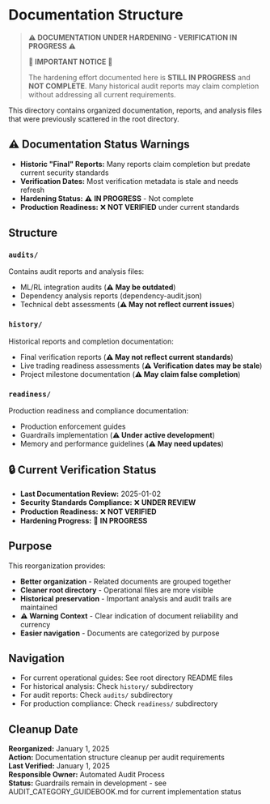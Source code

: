 # Documentation Structure

> **⚠️ DOCUMENTATION UNDER HARDENING - VERIFICATION IN PROGRESS ⚠️**
> 
> **🚨 IMPORTANT NOTICE 🚨**
> 
> The hardening effort documented here is **STILL IN PROGRESS** and **NOT COMPLETE**.
> Many historical audit reports may claim completion without addressing all current requirements.

This directory contains organized documentation, reports, and analysis files that were previously scattered in the root directory.

## ⚠️ Documentation Status Warnings

- **Historic "Final" Reports:** Many reports claim completion but predate current security standards
- **Verification Dates:** Most verification metadata is stale and needs refresh
- **Hardening Status:** ⚠️ **IN PROGRESS** - Not complete
- **Production Readiness:** ❌ **NOT VERIFIED** under current standards

## Structure

### `audits/`
Contains audit reports and analysis files:
- ML/RL integration audits (**⚠️ May be outdated**)
- Dependency analysis reports (dependency-audit.json)
- Technical debt assessments (**⚠️ May not reflect current issues**)

### `history/`
Historical reports and completion documentation:
- Final verification reports (**⚠️ May not reflect current standards**)
- Live trading readiness assessments (**⚠️ Verification dates may be stale**)
- Project milestone documentation (**⚠️ May claim false completion**)

### `readiness/`
Production readiness and compliance documentation:
- Production enforcement guides
- Guardrails implementation (**⚠️ Under active development**)
- Memory and performance guidelines (**⚠️ May need updates**)

## 🔒 Current Verification Status

- **Last Documentation Review:** 2025-01-02
- **Security Standards Compliance:** ❌ **UNDER REVIEW**
- **Production Readiness:** ❌ **NOT VERIFIED**
- **Hardening Progress:** 🔄 **IN PROGRESS**

## Purpose

This reorganization provides:
- **Better organization** - Related documents are grouped together
- **Cleaner root directory** - Operational files are more visible
- **Historical preservation** - Important analysis and audit trails are maintained
- **⚠️ Warning Context** - Clear indication of document reliability and currency
- **Easier navigation** - Documents are categorized by purpose

## Navigation

- For current operational guides: See root directory README files
- For historical analysis: Check `history/` subdirectory  
- For audit reports: Check `audits/` subdirectory
- For production compliance: Check `readiness/` subdirectory

## Cleanup Date

**Reorganized:** January 1, 2025  
**Action:** Documentation structure cleanup per audit requirements  
**Last Verified:** January 1, 2025  
**Responsible Owner:** Automated Audit Process  
**Status:** Guardrails remain in development - see AUDIT_CATEGORY_GUIDEBOOK.md for current implementation status